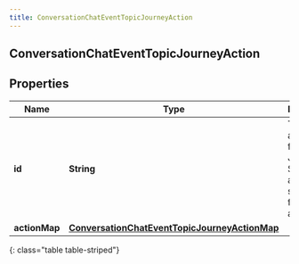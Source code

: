 ```yaml
---
title: ConversationChatEventTopicJourneyAction
---
```


## ConversationChatEventTopicJourneyAction

## Properties

| Name          | Type                                                                                                                 | Description                                                                          | Notes      |
| ------------- | -------------------------------------------------------------------------------------------------------------------- | ------------------------------------------------------------------------------------ | ---------- |
| **id**        | <!----><!---->**String**<!---->                                                                                      | The ID of an action from the Journey System (an action is spawned from an actionMap) | [optional] |
| **actionMap** | <!----><!---->[**ConversationChatEventTopicJourneyActionMap**](ConversationChatEventTopicJourneyActionMap.md)<!----> |                                                                                      | [optional] |

{: class="table table-striped"}
